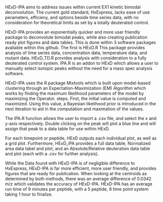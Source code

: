 HExD-IPA aims to address issues within current EX1 kinetic bimodal deconvolution. The current gold standard, HxExpress, lacks ease of use perameters, efficieny, and options beside time series data, with no consideration for theoretical limits as set by a totally deuterated control.

HExD-IPA provides an exponentially quicker and more user friendly package to deconvolute bimodal peaks, while also creating publication ready plot figures and data tables. This is done within 3 software packages avaliable within this github. The first is HExD.R This package provides analysis of time series data, concentration data, temperature data, and mutant data. HExD_TD.R provides analysis with consideration to a fully deuterated control system. IPA.R is an addon to HExD which allows a user to manually select isotopic peaks without the need for a mass spec analysis software.

HExD-IPA uses the R package Mixtools which is built upon model-based clustering through an Expectation-Maximization (EM) Algorithm which works by finding the maximum likelihood parameters of the model by maximizing the Operator. steps. First, the initial value is computed and maximized. Using this value, a Bayesian likelihood prior is introduced in the next iteration to aid in the computation and maximation of the values.

The IPA.R function allows the user to import a .csv file, and select the x and y-axis respectively. Double clicking on the peak will plot a blue line and will assign that peak to a data table for use within HExD.

For each timepoint or peptide, HExD outputs each individual plot, as well as a grid plot. Furthermore, HExD_iPA provides a full data table, Normalized area data tabel and plot, and an Absolute/Relative deuteration data table and plot (each with a .csv for further analysis).

While the Data found with HExD-IPA is of negligible difference to HxExpress, HExD-IPA is far more efficient, more user friendly, and provides figures that are ready for publication. When looking at the centroids as determined by both methods, there was an average difference of 0.0342 m/z which validates the accuracy of HExD-IPA. HExD-IPA has an average run time of 9 minutes per peptide, with a 5 peptide, 8 time point system taking 1 hour to finalize.
